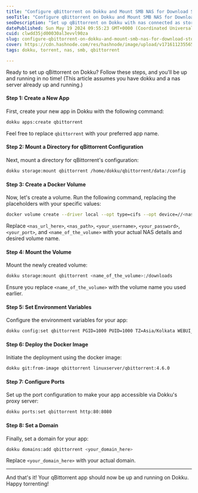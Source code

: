 ```yaml
---
title: "Configure qBittorrent on Dokku and Mount SMB NAS for Download Storage"
seoTitle: "Configure qBittorrent on Dokku and Mount SMB NAS for Download Storage"
seoDescription: "Set up qBittorrent on Dokku with nas connected as storage media."
datePublished: Sun May 19 2024 09:55:23 GMT+0000 (Coordinated Universal Time)
cuid: clwdd35jd00030al3evvl90za
slug: configure-qbittorrent-on-dokku-and-mount-smb-nas-for-download-storage
cover: https://cdn.hashnode.com/res/hashnode/image/upload/v1716112355652/0bfc8576-859c-4f78-8722-1394f9df5211.png
tags: dokku, torrent, nas, smb, qbittorrent

---
```


Ready to set up qBittorrent on Dokku? Follow these steps, and you'll be up and running in no time! (This article assumes you have dokku and a nas server already up and running.)

#### Step 1: Create a New App

First, create your new app in Dokku with the following command:

```bash
dokku apps:create qbittorrent
```

Feel free to replace `qbittorrent` with your preferred app name.

#### Step 2: Mount a Directory for qBittorrent Configuration

Next, mount a directory for qBittorrent's configuration:

```bash
dokku storage:mount qbittorrent /home/dokku/qbittorrent/data:/config
```

#### Step 3: Create a Docker Volume

Now, let's create a volume. Run the following command, replacing the placeholders with your specific values:

```bash
docker volume create --driver local --opt type=cifs --opt device=//<nas_url_here>/<nas_path> --opt o=username=<your_username>,password=<your_password>,port=<your_port>,uid=1000,gid=1000,forceuid <name_of_the_volume>
```

Replace `<nas_url_here>`, `<nas_path>`, `<your_username>`, `<your_password>`, `<your_port>`, and `<name_of_the_volume>` with your actual NAS details and desired volume name.

#### Step 4: Mount the Volume

Mount the newly created volume:

```bash
dokku storage:mount qbittorrent <name_of_the_volume>:/downloads
```

Ensure you replace `<name_of_the_volume>` with the volume name you used earlier.

#### Step 5: Set Environment Variables

Configure the environment variables for your app:

```bash
dokku config:set qbittorrent PGID=1000 PUID=1000 TZ=Asia/Kolkata WEBUI_PORT=8080
```

#### Step 6: Deploy the Docker Image

Initiate the deployment using the docker image:

```bash
dokku git:from-image qbittorrent linuxserver/qbittorrent:4.6.0
```

#### Step 7: Configure Ports

Set up the port configuration to make your app accessible via Dokku's proxy server:

```bash
dokku ports:set qbittorrent http:80:8080
```

#### Step 8: Set a Domain

Finally, set a domain for your app:

```bash
dokku domains:add qbittorrent <your_domain_here>
```

Replace `<your_domain_here>` with your actual domain.

---

And that's it! Your qBittorrent app should now be up and running on Dokku. Happy torrenting!